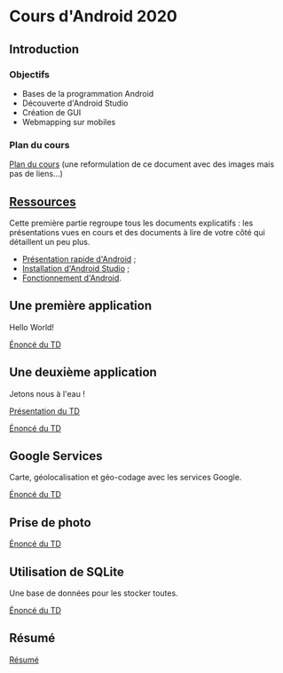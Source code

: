 # Cours d'Android 2020


## Introduction

### Objectifs

* Bases de la programmation Android
* Découverte d'Android Studio
* Création de GUI
* Webmapping sur mobiles

### Plan du cours

[Plan du cours](plan_du_cours.pdf) (une reformulation de ce document avec des images mais pas de liens...)


## [Ressources](0_ressources)

Cette première partie regroupe tous les documents explicatifs : les présentations vues en cours et des documents à lire de votre côté qui détaillent un peu plus.

* [Présentation rapide d'Android](0_ressources/1_presentation_android.pdf) ;
* [Installation d'Android Studio](0_ressources/0_installation_android_studio.md) ;
* [Fonctionnement d'Android](0_ressources/2_fonctionnement_android.md).


## Une première application

Hello World!

[Énoncé du TD](1_premiere_application/README.md)


## Une deuxième application

Jetons nous à l'eau !

[Présentation du TD](0_ressources/3_premiere_application.pdf)

[Énoncé du TD](2_deuxieme_application/README.md)


## Google Services

Carte, géolocalisation et géo-codage avec les services Google.

[Énoncé du TD](3_google_services/README.md)


## Prise de photo

[Énoncé du TD](4_photo/README.md)


## Utilisation de SQLite

Une base de données pour les stocker toutes.

[Énoncé du TD](5_sqlite/README.md)


## Résumé

[Résumé](7_resume/README.md)
